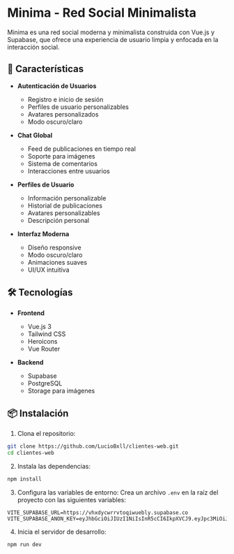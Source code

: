 # Minima - Red Social Minimalista

Minima es una red social moderna y minimalista construida con Vue.js y Supabase, que ofrece una experiencia de usuario limpia y enfocada en la interacción social.

## 🚀 Características

- **Autenticación de Usuarios**
  - Registro e inicio de sesión
  - Perfiles de usuario personalizables
  - Avatares personalizados
  - Modo oscuro/claro

- **Chat Global**
  - Feed de publicaciones en tiempo real
  - Soporte para imágenes
  - Sistema de comentarios
  - Interacciones entre usuarios

- **Perfiles de Usuario**
  - Información personalizable
  - Historial de publicaciones
  - Avatares personalizables
  - Descripción personal

- **Interfaz Moderna**
  - Diseño responsive
  - Modo oscuro/claro
  - Animaciones suaves
  - UI/UX intuitiva

## 🛠️ Tecnologías

- **Frontend**
  - Vue.js 3
  - Tailwind CSS
  - Heroicons
  - Vue Router

- **Backend**
  - Supabase
  - PostgreSQL
  - Storage para imágenes

## 📦 Instalación

1. Clona el repositorio:
```bash
git clone https://github.com/LucioBxll/clientes-web.git
cd clientes-web
```

2. Instala las dependencias:
```bash
npm install
```

3. Configura las variables de entorno:
Crea un archivo `.env` en la raíz del proyecto con las siguientes variables:
```env
VITE_SUPABASE_URL=https://vhxdycwrrvtoqiwuebly.supabase.co
VITE_SUPABASE_ANON_KEY=eyJhbGciOiJIUzI1NiIsInR5cCI6IkpXVCJ9.eyJpc3MiOiJzdXBhYmFzZSIsInJlZiI6InZoeGR5Y3dycnZ0b3Fpd3VlYmx5Iiwicm9sZSI6ImFub24iLCJpYXQiOjE3NDU2ODA3ODIsImV4cCI6MjA2MTI1Njc4Mn0.FQAmSgxmJKxXyMwHRIJ7IVCbLiu_1gTugaJVYrIowek
```

4. Inicia el servidor de desarrollo:
```bash
npm run dev
```
